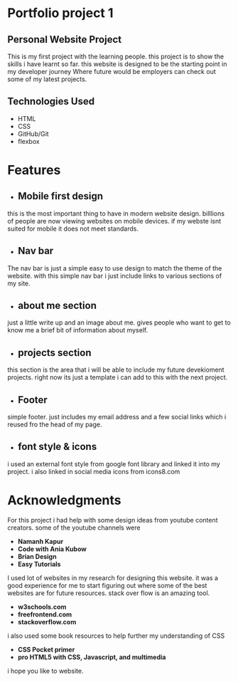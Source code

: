 # Portfolio project 1

## Personal Website Project

 This is my first project with the learning people. this project is to show the skills i have learnt so far.
this website is designed to be the starting point in my developer journey Where future would be employers can check out some of my latest projects.

## Technologies Used
* HTML
* CSS
* GitHub/Git
* flexbox

# Features

* ## Mobile first design
this is the most important thing to have in modern website design. billlions of people are now viewing websites on mobile devices. 
if my webste isnt suited for mobile it does not meet standards.

* ## Nav bar
The nav bar is just a simple easy to use design to match the theme of the website. with this simple nav bar i just include links to various sections of my site.

* ## about me section
just a little write up and an image about me. gives people who want to get to know me a brief bit of information about myself.

* ## projects section
this section is the area that i will be able to include my future devekioment projects. right now its just a template i can add to this with the next project.

* ## Footer 
simple footer. just includes my email address and a few social links which i reused fro the head of my page.

* ## font style & icons
i used an external font style from google font library and linked it into my project. i also linked in social media icons from icons8.com



# Acknowledgments

 For this project i had help with some design ideas from youtube content creators. some of the youtube channels were<br>
 
* __Namanh Kapur__
* __Code with Ania Kubow__ 
* __Brian Design__
* __Easy Tutorials__

I used  lot of websites in my research for designing this website. it was a good experience for me to start figuring out where some of the best websites are for future resources. stack over flow is an amazing tool.

* __w3schools.com__
* __freefrontend.com__
* __stackoverflow.com__

i also used some book resources to help further my understanding of CSS

* __CSS Pocket primer__
* __pro HTML5 with CSS, Javascript, and multimedia__ 

i hope you like to website.
